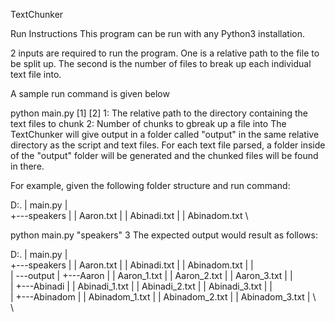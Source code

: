 TextChunker

Run Instructions
This program can be run with any Python3 installation.

2 inputs are required to run the program. One is a relative path to the file to be split up. The second is the number of files to break up each individual text file into.

A sample run command is given below

python main.py [1] [2]
1: The relative path to the directory containing the text files to chunk
2: Number of chunks to gbreak up a file into
The TextChunker will give output in a folder called "output" in the same relative directory as the script and text files. For each text file parsed, a folder inside of the "output" folder will be generated and the chunked files will be found in there.

For example, given the following folder structure and run command:

D:.
|   main.py
|   
+---speakers
|   |   Aaron.txt
|   |   Abinadi.txt
|   |   Abinadom.txt
\

python main.py "speakers\" 3
The expected output would result as follows:

D:.
|   main.py
|           
+---speakers
|   |   Aaron.txt
|   |   Abinadi.txt
|   |   Abinadom.txt
|   |   
|   \---output
|       +---Aaron
|       |       Aaron_1.txt
|       |       Aaron_2.txt
|       |       Aaron_3.txt
|       |       
|       +---Abinadi
|       |       Abinadi_1.txt
|       |       Abinadi_2.txt
|       |       Abinadi_3.txt
|       |       
|       +---Abinadom
|       |       Abinadom_1.txt
|       |       Abinadom_2.txt
|       |       Abinadom_3.txt
|       \       
\
